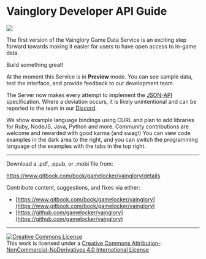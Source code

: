 # Vainglory Developer API Guide

![](../cover.png)

The first version of the Vainglory Game Data Service is an exciting step forward towards making it easier for users to have open access to in-game data.

Build something great!

At the moment this Service is in **Preview** mode. You can see sample data, test the interface, and provide feedback to our development team.

The Server now makes every attempt to implement the [JSON-API](http://jsonapi.org/) specification. Where a deviation occurs, it is likely unintentional and can be reported to the team in our [Discord](https://discord.me/vaingloryapi).

We show example language bindings using CURL and plan to add libraries for Ruby, NodeJS, Java, Python and more. Community contributions are welcome and rewarded with good karma \(and swag!\) You can view code examples in the dark area to the right, and you can switch the programming language of the examples with the tabs in the top right.

***

Download a .pdf, .epub, or .mobi file from:

https://www.gitbook.com/book/gamelocker/vainglory/details

Contribute content, suggestions, and fixes via either:
  * [https://www.gitbook.com/book/gamelocker/vainglory](https://www.gitbook.com/book/gamelocker/vainglory)
  * [https://github.com/gamelocker/vainglory](https://github.com/gamelocker/vainglory)

***

<a rel="license" href="http://creativecommons.org/licenses/by-nc-nd/4.0/"><img alt="Creative Commons License" style="border-width:0" src="https://i.creativecommons.org/l/by-nc-nd/4.0/88x31.png" /></a><br />This work is licensed under a <a rel="license" href="http://creativecommons.org/licenses/by-nc-nd/4.0/">Creative Commons Attribution-NonCommercial-NoDerivatives 4.0 International License</a>
